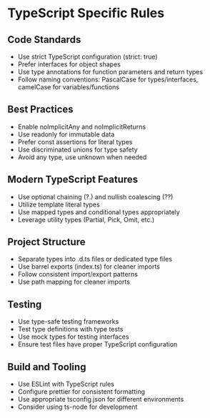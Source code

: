 # TypeScript Specific Rules

## Code Standards
- Use strict TypeScript configuration (strict: true)
- Prefer interfaces for object shapes
- Use type annotations for function parameters and return types
- Follow naming conventions: PascalCase for types/interfaces, camelCase for variables/functions

## Best Practices
- Enable noImplicitAny and noImplicitReturns
- Use readonly for immutable data
- Prefer const assertions for literal types
- Use discriminated unions for type safety
- Avoid any type, use unknown when needed

## Modern TypeScript Features
- Use optional chaining (?.) and nullish coalescing (??)
- Utilize template literal types
- Use mapped types and conditional types appropriately
- Leverage utility types (Partial, Pick, Omit, etc.)

## Project Structure
- Separate types into .d.ts files or dedicated type files
- Use barrel exports (index.ts) for cleaner imports
- Follow consistent import/export patterns
- Use path mapping for cleaner imports

## Testing
- Use type-safe testing frameworks
- Test type definitions with type tests
- Use mock types for testing interfaces
- Ensure test files have proper TypeScript configuration

## Build and Tooling
- Use ESLint with TypeScript rules
- Configure prettier for consistent formatting
- Use appropriate tsconfig.json for different environments
- Consider using ts-node for development
